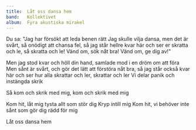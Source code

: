 ```yaml
---
title:  Låt oss dansa hem
band:   Kollektivet
album:  Fyra akustiska mirakel
---
```


Du sa:
"Jag har försökt att leda benen rätt
Jag skulle vilja dansa,
men det är svårt,
så onödigt att chansa fel,
så jag står hellre kvar här
och ser er skratta och le,
så skratta och le!
Vänd om, sök nåt bra!
Vänd om, ge dig av!"

Men jag stod kvar
och höll din hand, samlade mod
i en dröm om att föra
Men sånt är svårt,
och gör det lätt att förstöra nåt bra,
så jag står också kvar här
och ser hur alla skrattar och ler,
skrattar och ler
Vi delar panik
och instängda skrik

Så kom och skrik med mig,
kom och skrik med mig

Kom hit,
låt mig tysta allt som stör dig
Kryp intill mig
Kom hit,
vi behöver inte sånt
som gör dig rädd för mig

Låt oss dansa hem